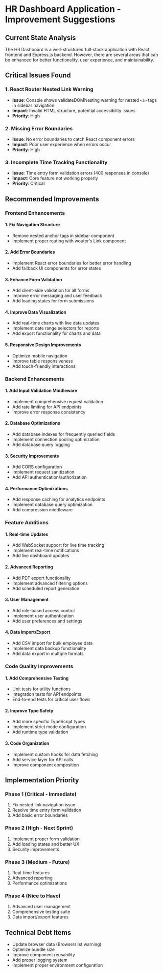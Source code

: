 
# HR Dashboard Application - Improvement Suggestions

## Current State Analysis
The HR Dashboard is a well-structured full-stack application with React frontend and Express.js backend. However, there are several areas that can be enhanced for better functionality, user experience, and maintainability.

## Critical Issues Found

### 1. React Router Nested Link Warning
- **Issue**: Console shows validateDOMNesting warning for nested `<a>` tags in sidebar navigation
- **Impact**: Invalid HTML structure, potential accessibility issues
- **Priority**: High

### 2. Missing Error Boundaries
- **Issue**: No error boundaries to catch React component errors
- **Impact**: Poor user experience when errors occur
- **Priority**: High

### 3. Incomplete Time Tracking Functionality
- **Issue**: Time entry form validation errors (400 responses in console)
- **Impact**: Core feature not working properly
- **Priority**: Critical

## Recommended Improvements

### Frontend Enhancements

#### 1. Fix Navigation Structure
- Remove nested anchor tags in sidebar component
- Implement proper routing with wouter's Link component

#### 2. Add Error Boundaries
- Implement React error boundaries for better error handling
- Add fallback UI components for error states

#### 3. Enhance Form Validation
- Add client-side validation for all forms
- Improve error messaging and user feedback
- Add loading states for form submissions

#### 4. Improve Data Visualization
- Add real-time charts with live data updates
- Implement date range selectors for reports
- Add export functionality for charts and data

#### 5. Responsive Design Improvements
- Optimize mobile navigation
- Improve table responsiveness
- Add touch-friendly interactions

### Backend Enhancements

#### 1. Add Input Validation Middleware
- Implement comprehensive request validation
- Add rate limiting for API endpoints
- Improve error response consistency

#### 2. Database Optimizations
- Add database indexes for frequently queried fields
- Implement connection pooling optimization
- Add database query logging

#### 3. Security Improvements
- Add CORS configuration
- Implement request sanitization
- Add API authentication/authorization

#### 4. Performance Optimizations
- Add response caching for analytics endpoints
- Implement database query optimization
- Add compression middleware

### Feature Additions

#### 1. Real-time Updates
- Add WebSocket support for live time tracking
- Implement real-time notifications
- Add live dashboard updates

#### 2. Advanced Reporting
- Add PDF export functionality
- Implement advanced filtering options
- Add scheduled report generation

#### 3. User Management
- Add role-based access control
- Implement user authentication
- Add user preferences and settings

#### 4. Data Import/Export
- Add CSV import for bulk employee data
- Implement data backup functionality
- Add data export in multiple formats

### Code Quality Improvements

#### 1. Add Comprehensive Testing
- Unit tests for utility functions
- Integration tests for API endpoints
- End-to-end tests for critical user flows

#### 2. Improve Type Safety
- Add more specific TypeScript types
- Implement strict mode configuration
- Add runtime type validation

#### 3. Code Organization
- Implement custom hooks for data fetching
- Add service layer for API calls
- Improve component composition

## Implementation Priority

### Phase 1 (Critical - Immediate)
1. Fix nested link navigation issue
2. Resolve time entry form validation
3. Add basic error boundaries

### Phase 2 (High - Next Sprint)
1. Implement proper form validation
2. Add loading states and better UX
3. Security improvements

### Phase 3 (Medium - Future)
1. Real-time features
2. Advanced reporting
3. Performance optimizations

### Phase 4 (Nice to Have)
1. Advanced user management
2. Comprehensive testing suite
3. Data import/export features

## Technical Debt Items
- Update browser data (Browserslist warning)
- Optimize bundle size
- Improve component reusability
- Add proper logging system
- Implement proper environment configuration
